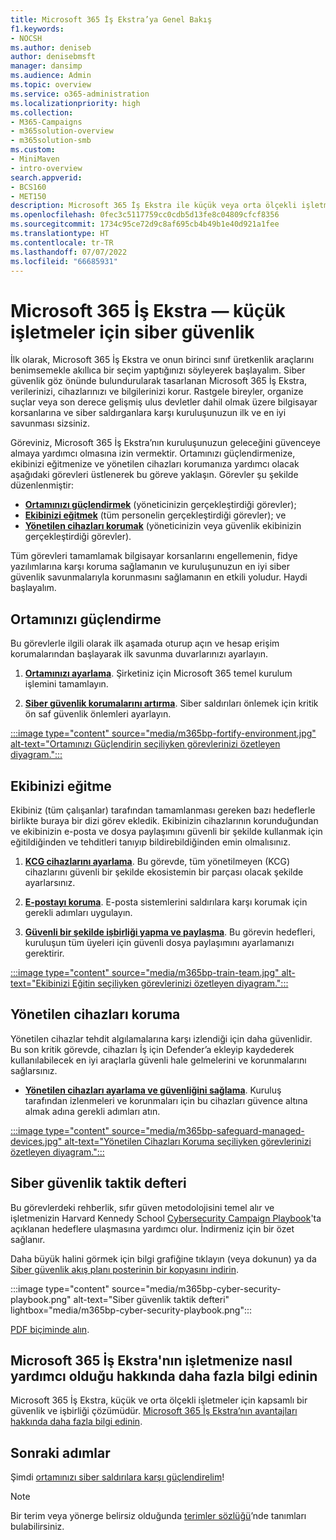 ```yaml
---
title: Microsoft 365 İş Ekstra’ya Genel Bakış
f1.keywords:
- NOCSH
ms.author: deniseb
author: denisebmsft
manager: dansimp
ms.audience: Admin
ms.topic: overview
ms.service: o365-administration
ms.localizationpriority: high
ms.collection:
- M365-Campaigns
- m365solution-overview
- m365solution-smb
ms.custom:
- MiniMaven
- intro-overview
search.appverid:
- BCS160
- MET150
description: Microsoft 365 İş Ekstra ile küçük veya orta ölçekli işletmeler için siber güvenliği nasıl uygulayacağınızı öğrenin. Siber güvenlik işlevleri ve özellikleri, siber saldırıları ve güvenlik ihlallerini önlemek ve üst düzey siber savunmalarla verileri, cihazları ve bilgileri korumaya yardımcı olmak için iyileştirilmiştir.
ms.openlocfilehash: 0fec3c5117759cc0cdb5d13fe8c04809cfcf8356
ms.sourcegitcommit: 1734c95ce72d9c8af695cb4b49b1e40d921a1fee
ms.translationtype: HT
ms.contentlocale: tr-TR
ms.lasthandoff: 07/07/2022
ms.locfileid: "66685931"
---
```

# <a name="microsoft-365-business-premium-mdash-cybersecurity-for-small-business"></a>Microsoft 365 İş Ekstra &mdash; küçük işletmeler için siber güvenlik

İlk olarak, Microsoft 365 İş Ekstra ve onun birinci sınıf üretkenlik araçlarını benimsemekle akıllıca bir seçim yaptığınızı söyleyerek başlayalım. Siber güvenlik göz önünde bulundurularak tasarlanan Microsoft 365 İş Ekstra, verilerinizi, cihazlarınızı ve bilgilerinizi korur. Rastgele bireyler, organize suçlar veya son derece gelişmiş ulus devletler dahil olmak üzere bilgisayar korsanlarına ve siber saldırganlara karşı kuruluşunuzun ilk ve en iyi savunması sizsiniz.

Göreviniz, Microsoft 365 İş Ekstra’nın kuruluşunuzun geleceğini güvenceye almaya yardımcı olmasına izin vermektir. Ortamınızı güçlendirmenize, ekibinizi eğitmenize ve yönetilen cihazları korumanıza yardımcı olacak aşağıdaki görevleri üstlenerek bu göreve yaklaşın. Görevler şu şekilde düzenlenmiştir:

- **[Ortamınızı güçlendirmek](m365bp-setup-overview.md)** (yöneticinizin gerçekleştirdiği görevler); 
- **[Ekibinizi eğitmek](m365bp-devices-overview.md)** (tüm personelin gerçekleştirdiği görevler); ve 
- **[Yönetilen cihazları korumak](m365bp-protect-devices.md)** (yöneticinizin veya güvenlik ekibinizin gerçekleştirdiği görevler).

Tüm görevleri tamamlamak bilgisayar korsanlarını engellemenin, fidye yazılımlarına karşı koruma sağlamanın ve kuruluşunuzun en iyi siber güvenlik savunmalarıyla korunmasını sağlamanın en etkili yoludur. Haydi başlayalım.

## <a name="fortify-your-environment"></a>Ortamınızı güçlendirme

Bu görevlerle ilgili olarak ilk aşamada oturup açın ve hesap erişim korumalarından başlayarak ilk savunma duvarlarınızı ayarlayın.

1. [**Ortamınızı ayarlama**](m365bp-setup-overview.md). Şirketiniz için Microsoft 365 temel kurulum işlemini tamamlayın.

2. [**Siber güvenlik korumalarını artırma**](m365bp-security-overview.md). Siber saldırıları önlemek için kritik ön saf güvenlik önlemleri ayarlayın.

[:::image type="content" source="media/m365bp-fortify-environment.jpg" alt-text="Ortamınızı Güçlendirin seçiliyken görevlerinizi özetleyen diyagram.":::](m365bp-setup-overview.md)

## <a name="train-your-team"></a>Ekibinizi eğitme

Ekibiniz (tüm çalışanlar) tarafından tamamlanması gereken bazı hedeflerle birlikte buraya bir dizi görev ekledik. Ekibinizin cihazlarının korunduğundan ve ekibinizin e-posta ve dosya paylaşımını güvenli bir şekilde kullanmak için eğitildiğinden ve tehditleri tanıyıp bildirebildiğinden emin olmalısınız.

1. [**KCG cihazlarını ayarlama**](m365bp-protect-pcs-macs.md). Bu görevde, tüm yönetilmeyen (KCG) cihazlarını güvenli bir şekilde ekosistemin bir parçası olacak şekilde ayarlarsınız.

2. [**E-postayı koruma**](m365bp-protect-email-overview.md). E-posta sistemlerini saldırılara karşı korumak için gerekli adımları uygulayın.

3. [**Güvenli bir şekilde işbirliği yapma ve paylaşma**](m365bp-collaborate-share-securely.md). Bu görevin hedefleri, kuruluşun tüm üyeleri için güvenli dosya paylaşımını ayarlamanızı gerektirir.

[:::image type="content" source="media/m365bp-train-team.jpg" alt-text="Ekibinizi Eğitin seçiliyken görevlerinizi özetleyen diyagram.":::](m365bp-devices-overview.md)

## <a name="safeguard-managed-devices"></a>Yönetilen cihazları koruma

Yönetilen cihazlar tehdit algılamalarına karşı izlendiği için daha güvenlidir. Bu son kritik görevde, cihazları İş için Defender’a ekleyip kaydederek kullanılabilecek en iyi araçlarla güvenli hale gelmelerini ve korunmalarını sağlarsınız.

- [**Yönetilen cihazları ayarlama ve güvenliğini sağlama**](m365bp-protect-devices.md). Kuruluş tarafından izlenmeleri ve korunmaları için bu cihazları güvence altına almak adına gerekli adımları atın.

[:::image type="content" source="media/m365bp-safeguard-managed-devices.jpg" alt-text="Yönetilen Cihazları Koruma seçiliyken görevlerinizi özetleyen diyagram.":::](m365bp-protect-devices.md)

## <a name="cybersecurity-playbook"></a>Siber güvenlik taktik defteri

Bu görevlerdeki rehberlik, sıfır güven metodolojisini temel alır ve işletmenizin Harvard Kennedy School  [Cybersecurity Campaign Playbook](https://go.microsoft.com/fwlink/p/?linkid=2015598)'ta açıklanan hedeflere ulaşmasına yardımcı olur. İndirmeniz için bir özet sağlanır.

Daha büyük halini görmek için bilgi grafiğine tıklayın (veya dokunun) ya da [Siber güvenlik akış planı posterinin bir kopyasını indirin](https://download.microsoft.com/download/9/c/1/9c167271-8209-492e-acc2-38a39d1834c2/m365bp-cybersecurity-playbook.pdf).

:::image type="content" source="media/m365bp-cyber-security-playbook.png" alt-text="Siber güvenlik taktik defteri" lightbox="media/m365bp-cyber-security-playbook.png":::

[PDF biçiminde alın](https://download.microsoft.com/download/9/c/1/9c167271-8209-492e-acc2-38a39d1834c2/m365bp-cybersecurity-playbook.pdf).

## <a name="learn-more-about-how-microsoft-365-business-premium-helps-your-business"></a>Microsoft 365 İş Ekstra'nın işletmenize nasıl yardımcı olduğu hakkında daha fazla bilgi edinin

Microsoft 365 İş Ekstra, küçük ve orta ölçekli işletmeler için kapsamlı bir güvenlik ve işbirliği çözümüdür. [Microsoft 365 İş Ekstra’nın avantajları hakkında daha fazla bilgi edinin](m365bp-secure-users.md).

## <a name="next-steps"></a>Sonraki adımlar

Şimdi [ortamınızı siber saldırılara karşı güçlendirelim](m365bp-setup-overview.md)!

> [!NOTE]
> Bir terim veya yönerge belirsiz olduğunda [terimler sözlüğü](m365bp-glossary.yml)’nde tanımları bulabilirsiniz.
